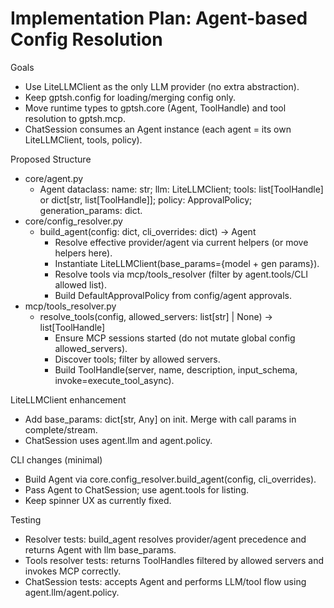 # Implementation Plan: Agent-based Config Resolution

Goals
- Use LiteLLMClient as the only LLM provider (no extra abstraction).
- Keep gptsh.config for loading/merging config only.
- Move runtime types to gptsh.core (Agent, ToolHandle) and tool resolution to gptsh.mcp.
- ChatSession consumes an Agent instance (each agent = its own LiteLLMClient, tools, policy).

Proposed Structure
- core/agent.py
  - Agent dataclass: name: str; llm: LiteLLMClient; tools: list[ToolHandle] or dict[str, list[ToolHandle]]; policy: ApprovalPolicy; generation_params: dict.
- core/config_resolver.py
  - build_agent(config: dict, cli_overrides: dict) -> Agent
    - Resolve effective provider/agent via current helpers (or move helpers here).
    - Instantiate LiteLLMClient(base_params={model + gen params}).
    - Resolve tools via mcp/tools_resolver (filter by agent.tools/CLI allowed list).
    - Build DefaultApprovalPolicy from config/agent approvals.
- mcp/tools_resolver.py
  - resolve_tools(config, allowed_servers: list[str] | None) -> list[ToolHandle]
    - Ensure MCP sessions started (do not mutate global config allowed_servers).
    - Discover tools; filter by allowed servers.
    - Build ToolHandle(server, name, description, input_schema, invoke=execute_tool_async).

LiteLLMClient enhancement
- Add base_params: dict[str, Any] on init. Merge with call params in complete/stream.
- ChatSession uses agent.llm and agent.policy.

CLI changes (minimal)
- Build Agent via core.config_resolver.build_agent(config, cli_overrides).
- Pass Agent to ChatSession; use agent.tools for listing.
- Keep spinner UX as currently fixed.

Testing
- Resolver tests: build_agent resolves provider/agent precedence and returns Agent with llm base_params.
- Tools resolver tests: returns ToolHandles filtered by allowed servers and invokes MCP correctly.
- ChatSession tests: accepts Agent and performs LLM/tool flow using agent.llm/agent.policy.
